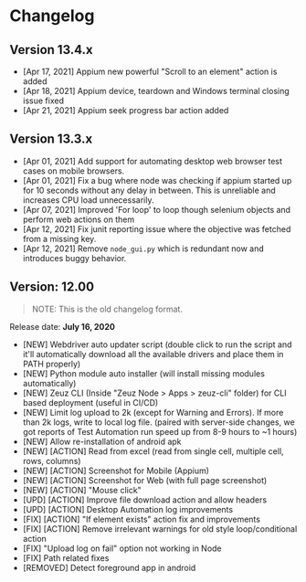 # Changelog

## Version 13.4.x

- [Apr 17, 2021] Appium new powerful "Scroll to an element" action is added
- [Apr 18, 2021] Appium device, teardown and Windows terminal closing issue fixed
- [Apr 21, 2021] Appium seek progress bar action added

## Version 13.3.x

- [Apr 01, 2021] Add support for automating desktop web browser test cases on
  mobile browsers.
- [Apr 01, 2021] Fix a bug where node was checking if appium started up for 10
  seconds without any delay in between. This is unreliable and increases CPU
  load unnecessarily.
- [Apr 07, 2021] Improved 'For loop' to loop though selenium objects and perform 
  web actions on them
- [Apr 12, 2021] Fix junit reporting issue where the objective was fetched
  from a missing key.
- [Apr 12, 2021] Remove `node_gui.py` which is redundant now and introduces
  buggy behavior.

## Version: 12.00

> NOTE: This is the old changelog format.

Release date: **July 16, 2020**

- [NEW] Webdriver auto updater script (double click to run the script and it'll
  automatically download all the available drivers and place them in PATH properly)
- [NEW] Python module auto installer (will install missing modules automatically)
- [NEW] Zeuz CLI (Inside "Zeuz Node > Apps > zeuz-cli" folder)
  for CLI based deployment (useful in CI/CD)
- [NEW] Limit log upload to 2k (except for Warning and Errors).
  If more than 2k logs, write to local log file. (paired with server-side changes,
  we got reports of Test Automation run speed up from 8-9 hours to ~1 hours)
- [NEW] Allow re-installation of android apk
- [NEW] [ACTION] Read from excel (read from single cell, multiple cell, rows, columns)
- [NEW] [ACTION] Screenshot for Mobile (Appium)
- [NEW] [ACTION] Screenshot for Web (with full page screenshot)
- [NEW] [ACTION] "Mouse click"
- [UPD] [ACTION] Improve file download action and allow headers
- [UPD] [ACTION] Desktop Automation log improvements
- [FIX] [ACTION] "If element exists" action fix and improvements
- [FIX] [ACTION] Remove irrelevant warnings for old style loop/conditional action
- [FIX] "Upload log on fail" option not working in Node
- [FIX] Path related fixes
- [REMOVED] Detect foreground app in android
